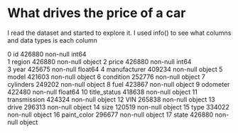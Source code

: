 # What drives the price of a car

I read the dataset and started to explore it. I used info() to see what columns and data types is each column


 0   id            426880 non-null  int64  
 1   region        426880 non-null  object 
 2   price         426880 non-null  int64  
 3   year          425675 non-null  float64
 4   manufacturer  409234 non-null  object 
 5   model         421603 non-null  object 
 6   condition     252776 non-null  object 
 7   cylinders     249202 non-null  object 
 8   fuel          423867 non-null  object 
 9   odometer      422480 non-null  float64
 10  title_status  418638 non-null  object 
 11  transmission  424324 non-null  object 
 12  VIN           265838 non-null  object 
 13  drive         296313 non-null  object 
 14  size          120519 non-null  object 
 15  type          334022 non-null  object 
 16  paint_color   296677 non-null  object 
 17  state         426880 non-null  object 


